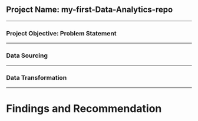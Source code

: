 ## Project Name: my-first-Data-Analytics-repo

-------
### Project Objective: Problem Statement



-------
### Data Sourcing



--------
### Data Transformation



--------
# Findings and Recommendation
